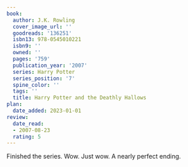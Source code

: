 ```yaml
---
book:
  author: J.K. Rowling
  cover_image_url: ''
  goodreads: '136251'
  isbn13: 978-0545010221
  isbn9: ''
  owned: ''
  pages: '759'
  publication_year: '2007'
  series: Harry Potter
  series_position: '7'
  spine_color: ''
  tags: ''
  title: Harry Potter and the Deathly Hallows
plan:
  date_added: 2023-01-01
review:
  date_read:
  - 2007-08-23
  rating: 5
---
```


Finished the series. Wow. Just wow. A nearly perfect ending.
